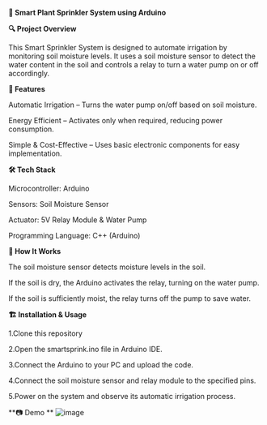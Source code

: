 **🌱 Smart Plant Sprinkler System using Arduino**

**🔍 Project Overview**

This Smart Sprinkler System is designed to automate irrigation by monitoring soil moisture levels. It uses a soil moisture sensor to detect the water content in the soil and controls a relay to turn a water pump on or off accordingly.

**🚀 Features**

Automatic Irrigation – Turns the water pump on/off based on soil moisture.

Energy Efficient – Activates only when required, reducing power consumption.

Simple & Cost-Effective – Uses basic electronic components for easy implementation.

**🛠️ Tech Stack**

Microcontroller: Arduino

Sensors: Soil Moisture Sensor

Actuator: 5V Relay Module & Water Pump

Programming Language: C++ (Arduino)

**📜 How It Works**

The soil moisture sensor detects moisture levels in the soil.

If the soil is dry, the Arduino activates the relay, turning on the water pump.

If the soil is sufficiently moist, the relay turns off the pump to save water.

**🏗️ Installation & Usage**

1.Clone this repository

2.Open the smartsprink.ino file in Arduino IDE.

3.Connect the Arduino to your PC and upload the code.

4.Connect the soil moisture sensor and relay module to the specified pins.

5.Power on the system and observe its automatic irrigation process.

**📷 Demo **
![image](https://github.com/user-attachments/assets/9ac2e7db-5e7d-44bc-8733-5cc88f672fcd)
